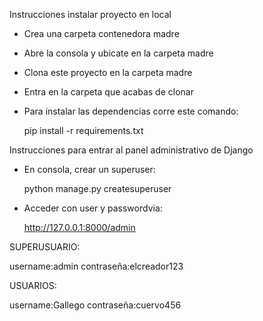 Instrucciones instalar proyecto en local

- Crea una carpeta contenedora madre
- Abre la consola y ubicate en la carpeta madre
- Clona este proyecto en la carpeta madre
- Entra en la carpeta que acabas de clonar
- Para instalar las dependencias corre este comando:

     pip install -r requirements.txt


Instrucciones para entrar al panel administrativo de Django

- En consola, crear un superuser:

    python manage.py createsuperuser

- Acceder con user y passwordvia:

    http://127.0.0.1:8000/admin



SUPERUSUARIO:

username:admin
contraseña:elcreador123


USUARIOS:

username:Gallego
contraseña:cuervo456